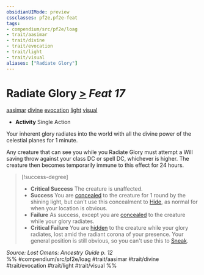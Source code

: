 ```yaml
---
obsidianUIMode: preview
cssclasses: pf2e,pf2e-feat
tags:
- compendium/src/pf2e/loag
- trait/aasimar
- trait/divine
- trait/evocation
- trait/light
- trait/visual
aliases: ["Radiate Glory"]
---
```

# Radiate Glory  [>](rules/core-rulebook/chapter-9-playing-the-game.md#Actions "Single Action") *Feat 17*  
[aasimar](rules/traits/aasimar-apg.md "Aasimar Ancestry & Heritage Trait")  [divine](rules/traits/divine.md "Divine Tradition Trait")  [evocation](rules/traits/evocation.md "Evocation School Trait")  [light](rules/traits/light.md "Light Effect Trait")  [visual](rules/traits/visual.md "Visual Effect Trait")  

- **Activity** Single Action

Your inherent glory radiates into the world with all the divine power of the celestial planes for 1 minute.

Any creature that can see you while you Radiate Glory must attempt a Will saving throw against your class DC or spell DC, whichever is higher. The creature then becomes temporarily immune to this effect for 24 hours.

> [!success-degree] 
> - **Critical Success** The creature is unaffected.
> - **Success** You are [concealed](rules/conditions.md#Concealed) to the creature for 1 round by the shining light, but can't use this concealment to [Hide](rules/actions/hide.md), as normal for when your location is obvious.
> - **Failure** As success, except you are [concealed](rules/conditions.md#Concealed) to the creature while your glory radiates.
> - **Critical Failure** You are [hidden](rules/conditions.md#Hidden) to the creature while your glory radiates, lost amid the radiant corona of your presence. Your general position is still obvious, so you can't use this to [Sneak](rules/actions/sneak.md).

*Source: Lost Omens: Ancestry Guide p. 12*  
%% #compendium/src/pf2e/loag #trait/aasimar #trait/divine #trait/evocation #trait/light #trait/visual %%